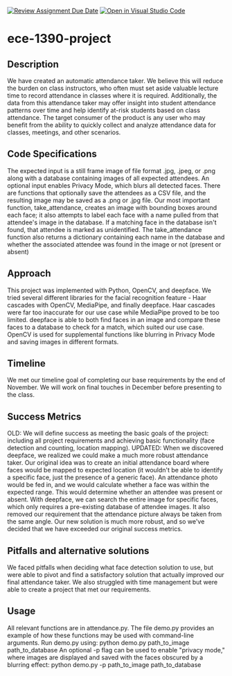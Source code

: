 [![Review Assignment Due Date](https://classroom.github.com/assets/deadline-readme-button-22041afd0340ce965d47ae6ef1cefeee28c7c493a6346c4f15d667ab976d596c.svg)](https://classroom.github.com/a/tdy6BFPL)
[![Open in Visual Studio Code](https://classroom.github.com/assets/open-in-vscode-2e0aaae1b6195c2367325f4f02e2d04e9abb55f0b24a779b69b11b9e10269abc.svg)](https://classroom.github.com/online_ide?assignment_repo_id=16029241&assignment_repo_type=AssignmentRepo)
# ece-1390-project

## Description
We have created an automatic attendance taker. We believe this will reduce the burden on class instructors, who often must set aside valuable lecture time to record attendance in classes where it is required. Additionally, the data from this attendance taker may offer insight into student attendance patterns over time and help identify at-risk students based on class attendance. The target consumer of the product is any user who may benefit from the ability to quickly collect and analyze attendance data for classes, meetings, and other scenarios. 

## Code Specifications
The expected input is a still frame image of file format .jpg, .jpeg, or .png along with a database containing images of all expected attendees. An optional input enables Privacy Mode, which blurs all detected faces. There are functions that optionally save the attendees as a CSV file, and the resulting image may be saved as a .png or .jpg file. Our most important function, take_attendance, creates an image with bounding boxes around each face; it also attempts to label each face with a name pulled from that attendee's image in the database. If a matching face in the database isn't found, that attendee is marked as unidentified. The take_attendance function also returns a dictionary containing each name in the database and whether the associated attendee was found in the image or not (present or absent)      

## Approach
This project was implemented with Python, OpenCV, and deepface. We tried several different libraries for the facial recognition feature - Haar cascades with OpenCV, MediaPipe, and finally deepface. Haar cascades were far too inaccurate for our use case while MediaPipe proved to be too limited. deepface is able to both find faces in an image and compare these faces to a database to check for a match, which suited our use case. OpenCV is used for supplemental functions like blurring in Privacy Mode and saving images in different formats.   

## Timeline
We met our timeline goal of completing our base requirements by the end of November. We will work on final touches in December before presenting to the class. 

## Success Metrics
OLD: We will define success as meeting the basic goals of the project: including all project requirements and achieving basic functionality (face detection and counting, location mapping). 
UPDATED: When we discovered deepface, we realized we could make a much more robust attendance taker. Our original idea was to create an initial attendance board where faces would be mapped to expected location (it wouldn't be able to identify a specific face, just the presence of a generic face). An attendance photo would be fed in, and we would calculate whether a face was within the expected range. This would determine whether an attendee was present or absent. With deepface, we can search the entire image for specific faces, which only requires a pre-existing database of attendee images. It also removed our requirement that the attendance picture always be taken from the same angle. Our new solution is much more robust, and so we've decided that we have exceeded our original success metrics. 

## Pitfalls and alternative solutions
We faced pitfalls when deciding what face detection solution to use, but were able to pivot and find a satisfactory solution that actually improved our final attendance taker. We also struggled with time management but were able to create a project that met our requirements. 

## Usage
All relevant functions are in attendance.py. The file demo.py provides an example of how these functions may be used with command-line arguments. Run demo.py using:
python demo.py path_to_image path_to_database
An optional -p flag can be used to enable "privacy mode," where images are displayed and saved with the faces obscured by a blurring effect:
python demo.py -p path_to_image path_to_database
